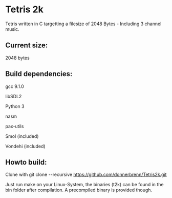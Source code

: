 # Tetris 2k

Tetris written in C targetting a filesize of 2048 Bytes - Including 3 channel music.


## Current size: 

2048 bytes


## Build dependencies:
gcc 9.1.0

libSDL2

Python 3

nasm

pax-utils

Smol (included)

Vondehi (included)

## Howto build:
Clone with 
git clone --recursive https://github.com/donnerbrenn/Tetris2k.git

Just run make on your Linux-System, the binaries (t2k) can be found in the bin folder after compilation. A precompiled binary is provided though.
